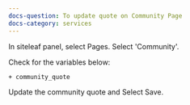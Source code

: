 ```yaml
---
docs-question: To update quote on Community Page
docs-category: services
---
```

In siteleaf panel, select Pages. Select 'Community'.

Check for the variables below:

    + community_quote

Update the community quote and Select Save.

